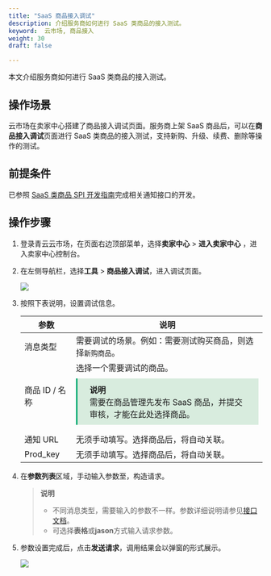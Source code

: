 ```yaml
---
title: "SaaS 商品接入调试"
description: 介绍服务商如何进行 SaaS 类商品的接入测试。
keyword:  云市场, 商品接入
weight: 30
draft: false

---
```


本文介绍服务商如何进行 SaaS 类商品的接入测试。

## 操作场景

云市场在卖家中心搭建了商品接入调试页面。服务商上架 SaaS 商品后，可以在**商品接入调试**页面进行 SaaS 类商品的接入测试，支持新购、升级、续费、删除等操作的测试。

## 前提条件

已参照 [SaaS 类商品 SPI 开发指南](/appcenter/market/develop_guide/spi_develop/overview/)完成相关通知接口的开发。

## 操作步骤

1. 登录青云云市场，在页面右边顶部菜单，选择**卖家中心** > **进入卖家中心** ，进入卖家中心控制台。

2. 在左侧导航栏，选择**工具** > **商品接入调试**，进入调试页面。

   ![](/appcenter/market/_images/saas_debug_page.png)

3. 按照下表说明，设置调试信息。

   | 参数           | 说明                                                         |
   | -------------- | ------------------------------------------------------------ |
   | 消息类型       | 需要调试的场景。例如：需要测试购买商品，则选择`新购商品`。   |
   | 商品 ID / 名称 | 选择一个需要调试的商品。<div style="background-color: #D8ECDE; padding: 10px 24px; margin: 10px 0; border-left: 3px solid #00a971;"><b>说明</b><br/>需要在商品管理先发布 SaaS 商品，并提交审核，才能在此处选择商品。</div> |
   | 通知 URL       | 无须手动填写。选择商品后，将自动关联。                       |
   | Prod_key       | 无须手动填写。选择商品后，将自动关联。                       |

   

4. 在**参数列表**区域，手动输入参数至，构造请求。

   > **说明**
   >
   > - 不同消息类型，需要输入的参数不一样。参数详细说明请参见[接口文档](/appcenter/market/develop_guide/spi_develop/create/)。
   > - 可选择**表格**或**jason**方式输入请求参数。

5. 参数设置完成后，点击**发送请求**，调用结果会以弹窗的形式展示。

   ![](/appcenter/market/_images/saas_debug_prompt.png)